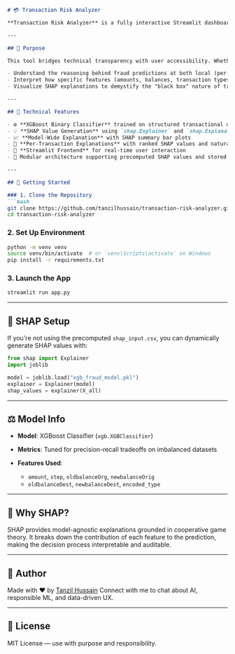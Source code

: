 ```markdown
# 💳 Transaction Risk Analyzer

**Transaction Risk Analyzer** is a fully interactive Streamlit dashboard that explains how an XGBoost classification model detects potentially fraudulent financial transactions. By leveraging SHAP (SHapley Additive exPlanations), the app translates complex model behavior into intuitive visualizations, making it easier to understand AI-driven fraud detection systems.

---

## 🎯 Purpose

This tool bridges technical transparency with user accessibility. Whether you're an ML practitioner, analyst, or someone curious about responsible AI, this project helps you:

- Understand the reasoning behind fraud predictions at both local (per-transaction) and global (model-wide) levels
- Interpret how specific features (amounts, balances, transaction types) influence model output
- Visualize SHAP explanations to demystify the "black box" nature of tree-based models

---

## 🧠 Technical Features

- ⚙️ **XGBoost Binary Classifier** trained on structured transactional data
- 💡 **SHAP Value Generation** using `shap.Explainer` and `shap.Explanation` objects
- 📈 **Model-Wide Explanation** with SHAP summary bar plots
- 🧠 **Per-Transaction Explanations** with ranked SHAP values and natural language insights
- 🧪 **Streamlit Frontend** for real-time user interaction
- 🧵 Modular architecture supporting precomputed SHAP values and stored model objects (`.pkl`)

---

## 🚀 Getting Started

### 1. Clone the Repository
```bash
git clone https://github.com/tanzilhussain/transaction-risk-analyzer.git
cd transaction-risk-analyzer
````

### 2. Set Up Environment

```bash
python -m venv venv
source venv/bin/activate  # or `venv\Scripts\activate` on Windows
pip install -r requirements.txt
```

### 3. Launch the App

```bash
streamlit run app.py
```

---

## 📌 SHAP Setup

If you're not using the precomputed `shap_input.csv`, you can dynamically generate SHAP values with:

```python
from shap import Explainer
import joblib

model = joblib.load("xgb_fraud_model.pkl")
explainer = Explainer(model)
shap_values = explainer(X_all)
```

---

## ⚖️ Model Info

* **Model**: XGBoost Classifier (`xgb.XGBClassifier`)
* **Metrics**: Tuned for precision-recall tradeoffs on imbalanced datasets
* **Features Used**:

  * `amount`, `step`, `oldbalanceOrg`, `newbalanceOrig`
  * `oldbalanceDest`, `newbalanceDest`, `encoded_type`

---

## 🧠 Why SHAP?

SHAP provides model-agnostic explanations grounded in cooperative game theory. It breaks down the contribution of each feature to the prediction, making the decision process interpretable and auditable.

---

## 👤 Author

Made with ❤️ by [Tanzil Hussain](https://www.linkedin.com/in/tanzilhussain)
Connect with me to chat about AI, responsible ML, and data-driven UX.

---

## 📄 License

MIT License — use with purpose and responsibility.

```
